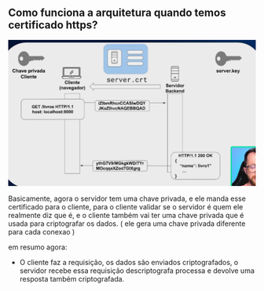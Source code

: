 ## Como funciona a arquitetura quando temos certificado https?

![alt text](./images/image-1212asd.png)

Basicamente, agora o servidor tem uma chave privada, e ele manda esse certificado para o cliente, para o cliente validar se o servidor é quem ele realmente diz que é, e o cliente também vai ter uma chave privada que é usada para criptografar os dados. ( ele gera uma chave privada diferente para cada conexao )

em resumo agora:
  - O cliente faz a requisição, os dados são enviados criptografados, o servidor recebe essa requisição descriptografa processa e devolve uma resposta  também criptografada.